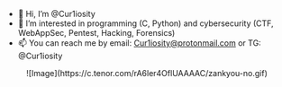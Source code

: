- 👋 Hi, I’m @Cur1iosity
- 👀 I’m interested in programming (C, Python) and cybersecurity (CTF, WebAppSec, Pentest, Hacking, Forensics)
- 📫 You can reach me by email: Cur1iosity@protonmail.com or TG: @Cur1iosity

<p align="center">
  ![Image](https://c.tenor.com/rA6ler4OflUAAAAC/zankyou-no.gif)
</p>
